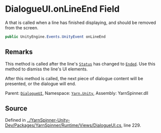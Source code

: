# DialogueUI.onLineEnd Field

A <see cref="!:UnityEngine.Events.UnityEvent"></see> that is called
when a line has finished displaying, and should be removed from
the screen.


```csharp
public UnityEngine.Events.UnityEvent onLineEnd
```
## Remarks

This method is called after the line's [`Status`](/api/csharp/yarn.unity/localizedline.status.md)
has changed to [`Ended`](/api/csharp/yarn.unity/linestatus.ended.md).
Use this method to dismiss the line's UI elements.

After this method is called, the next piece of dialogue content
will be presented, or the dialogue will end.




<div class="class-metadata">

Parent: [`DialogueUI`](/api/csharp/yarn.unity/dialogueui.md), Namespace: [`Yarn.Unity`](/api/csharp/yarn.unity/README.md), Assembly: YarnSpinner.dll
</div>

## Source
Defined in [../YarnSpinner-Unity-Dev/Packages/YarnSpinner/Runtime/Views/DialogueUI.cs](https://github.com/YarnSpinnerTool/YarnSpinner-Unity//blob/develop/Runtime/Views/DialogueUI.cs#L229), line 229.
